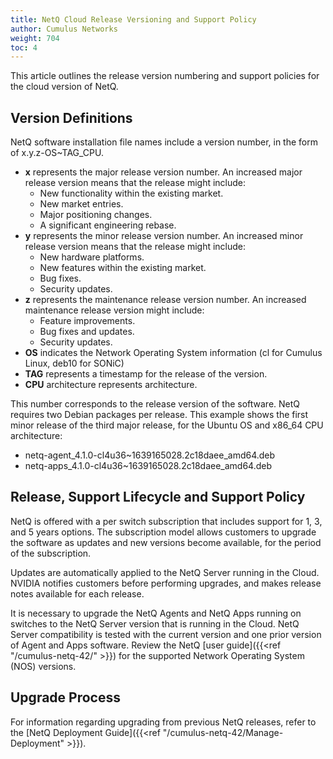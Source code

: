 ```yaml
---
title: NetQ Cloud Release Versioning and Support Policy
author: Cumulus Networks
weight: 704
toc: 4
---
```


This article outlines the release version numbering and support policies for the cloud version of NetQ.

## Version Definitions

NetQ software installation file names include a version number, in the form of x.y.z-OS\~TAG\_CPU.

- **x** represents the major release version number. An increased major release version means that the release might include:
    - New functionality within the existing market.
    - New market entries.
    - Major positioning changes.
    - A significant engineering rebase.
- **y** represents the minor release version number. An increased minor release version means that the release might include:
    - New hardware platforms.
    - New features within the existing market.
    - Bug fixes.
    - Security updates.
- **z** represents the maintenance release version number. An increased maintenance release version might include:
    - Feature improvements.
    - Bug fixes and updates.
    - Security updates.
- **OS** indicates the Network Operating System information (cl for Cumulus Linux, deb10 for SONiC)
- **TAG** represents a timestamp for the release of the version.
- **CPU** architecture represents architecture.

This number corresponds to the release version of the software. NetQ requires two Debian packages per release. This example shows the first minor release of the third major release, for the Ubuntu OS and x86\_64 CPU architecture:

- netq-agent\_4.1.0-cl4u36~1639165028.2c18daee\_amd64.deb
- netq-apps\_4.1.0-cl4u36~1639165028.2c18daee\_amd64.deb

## Release, Support Lifecycle and Support Policy

NetQ is offered with a per switch subscription that includes support for 1, 3, and 5 years options. The subscription model allows customers to upgrade the software as updates and new versions become available, for the period of the subscription.

Updates are automatically applied to the NetQ Server running in the Cloud. NVIDIA notifies customers before performing upgrades, and makes release notes available for each release.

It is necessary to upgrade the NetQ Agents and NetQ Apps running on switches to the NetQ Server version that is running in the Cloud. NetQ Server compatibility is tested with the current version and one prior version of Agent and Apps software. Review the NetQ [user guide]({{<ref "/cumulus-netq-42/" >}}) for the supported Network Operating System (NOS) versions. 
## Upgrade Process

For information regarding upgrading from previous NetQ releases, refer to the [NetQ Deployment Guide]({{<ref "/cumulus-netq-42/Manage-Deployment" >}}).
